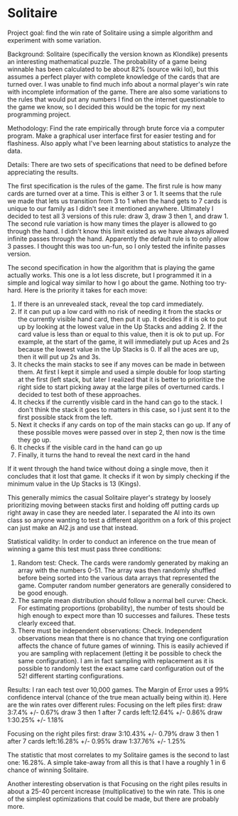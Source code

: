# Solitaire
Project goal: find the win rate of Solitaire using a simple algorithm and experiment with some variation.

Background: Solitaire (specifically the version known as Klondike) presents an interesting mathematical puzzle. The probability of a game being winnable has been calculated to be about 82% (source wiki lol), but this assumes a perfect player with complete knowledge of the cards that are turned over. I was unable to find much info about a normal player's win rate with incomplete information of the game. There are also some variations to the rules that would put any numbers I find on the internet questionable to the game we know, so I decided this would be the topic for my next programming project.

Methodology: Find the rate empirically through brute force via a computer program. Make a graphical user interface first for easier testing and for flashiness. Also apply what I've been learning about statistics to analyze the data.

Details: There are two sets of specifications that need to be defined before appreciating the results.

The first specification is the rules of the game. The first rule is how many cards are turned over at a time. This is either 3 or 1. It seems that the rule we made that lets us transition from 3 to 1 when the hand gets to 7 cards is unique to our family as I didn't see it mentioned anywhere. Ultimately I decided to test all 3 versions of this rule: draw 3, draw 3 then 1, and draw 1.
The second rule variation is how many times the player is allowed to go through the hand. I didn't know this limit existed as we have always allowed infinite passes through the hand. Apparently the default rule is to only allow 3 passes. I thought this was too un-fun, so I only tested the infinite passes version.

The second specification in how the algorithm that is playing the game actually works. This one is a lot less discrete, but I programmed it in a simple and logical way similar to how I go about the game. Nothing too try-hard. Here is the priority it takes for each move:
1) If there is an unrevealed stack, reveal the top card immediately.
2) If it can put up a low card with no risk of needing it from the stacks or the currently visible hand card, then put it up. It decides if it is ok to put up by looking at the lowest value in the Up Stacks and adding 2. If the card value is less than or equal to this value, then it is ok to put up. For example, at the start of the game, it will immediately put up Aces and 2s because the lowest value in the Up Stacks is 0. If all the aces are up, then it will put up 2s and 3s.
3) It checks the main stacks to see if any moves can be made in between them. At first I kept it simple and used a simple double for loop starting at the first (left stack, but later I realized that it is better to prioritize the right side to start picking away at the large piles of overturned cards. I decided to test both of these approaches.
4) It checks if the currently visible card in the hand can go to the stack. I don't think the stack it goes to matters in this case, so I just sent it to the first possible stack from the left.
5) Next it checks if any cards on top of the main stacks can go up. If any of these possible moves were passed over in step 2, then now is the time they go up.
6) It checks if the visible card in the hand can go up
7) Finally, it turns the hand to reveal the next card in the hand

If it went through the hand twice without doing a single move, then it concludes that it lost that game. It checks if it won by simply checking if the minimum value in the Up Stacks is 13 (Kings).

This generally mimics the casual Solitaire player's strategy by loosely prioritizing
moving between stacks first and holding off putting cards up right away in case they are needed later. I separated the AI into its own class so anyone wanting to test a different algorithm on a fork of this project can just make an AI2.js and use that instead.

Statistical validity:
In order to conduct an inference on the true mean of winning a game this test must pass three conditions: 
1) Random test: Check. The cards were randomly generated by making an array with the numbers 0-51. The array was then randomly shuffled before being sorted into the various data arrays that represented the game. Computer random number generators are generally considered to be good enough.
2) The sample mean distribution should follow a normal bell curve: Check. For estimating proportions (probability), the number of tests should be high enough to expect more than 10 successes and failures. These tests clearly exceed that.
3) There must be independent observations: Check. Independent observations mean that there is no chance that trying one configuration affects the chance of future games of winning. This is easily achieved if you are sampling with replacement (letting it be possible to check the same configuration). I am in fact sampling with replacement as it is possible to randomly test the exact same card configuration out of the 52! different starting configurations.

Results:
I ran each test over 10,000 games. The Margin of Error uses a 99% confidence interval (chance of the true mean actually being within it). Here are the win rates over different rules:
Focusing on the left piles first:
draw 3:7.4% +/- 0.67%
draw 3 then 1 after 7 cards left:12.64% +/- 0.86%
draw 1:30.25% +/- 1.18%

Focusing on the right piles first:
draw 3:10.43% +/- 0.79%
draw 3 then 1 after 7 cards left:16.28% +/- 0.95%
draw 1:37.76% +/- 1.25%

The statistic that most correlates to my Solitaire games is the second to last one: 16.28%. A simple take-away from all this is that I have a roughly 1 in 6 chance of winning Solitaire.

Another interesting observation is that Focusing on the right piles results in about a 25-40 percent increase (multiplicative) to the win rate. This is one of the simplest optimizations that could be made, but there are probably more.
